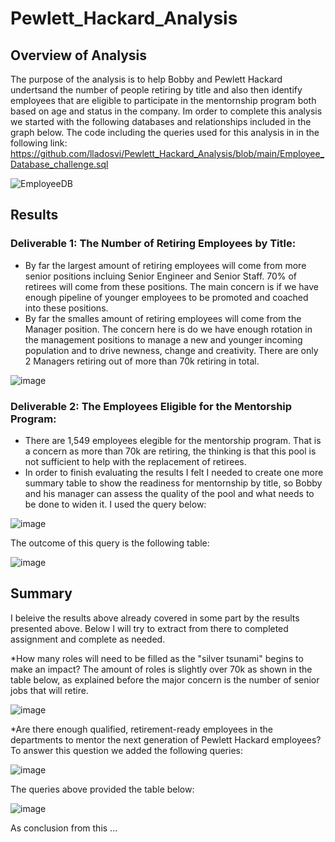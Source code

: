 # Pewlett_Hackard_Analysis
## Overview of Analysis
The purpose of the analysis is to help Bobby and Pewlett Hackard undertsand the number of people retiring by title and also then identify employees that are eligible to participate in the mentornship program both based on age and status in the company. Im order to complete this analysis we started with the following databases and relationships included in the graph below. The code including the queries used for this analysis in in the following link: https://github.com/lladosvi/Pewlett_Hackard_Analysis/blob/main/Employee_Database_challenge.sql

![EmployeeDB](https://user-images.githubusercontent.com/96096924/152712312-3e3a7c86-db60-457c-89b4-60004003487d.png)

## Results
### Deliverable 1: The Number of Retiring Employees by Title:
* By far the largest amount of retiring employees will come from more senior positions incluing Senior Engineer and Senior Staff. 70% of retirees will come from these positions. The main concern is if we have enough pipeline of younger employees to be promoted and coached into these positions. 
* By far the smalles amount of retiring employees will come from the Manager position. The concern here is do we have enough rotation in the management positions to manage a new and younger incoming population and to drive newness, change and creativity. There are only 2 Managers retiring out of more than 70k retiring in total. 

![image](https://user-images.githubusercontent.com/96096924/152712643-bdafbcf8-3372-4b1c-b184-fdadf41ffa24.png)

### Deliverable 2: The Employees Eligible for the Mentorship Program:
* There are 1,549 employees elegible for the mentorship program. That is a concern as more than 70k are retiring, the thinking is that this pool is not sufficient to help with the replacement of retirees.
* In order to finish evaluating the results I felt I needed to create one more summary table to show the readiness for mentornship by title, so Bobby and his manager can assess the quality of the pool and what needs to be done to widen it. I used the query below:

![image](https://user-images.githubusercontent.com/96096924/152712967-157f3f1a-7cf7-47da-a944-eb5f70abe97b.png)

The outcome of this query is the following table:

![image](https://user-images.githubusercontent.com/96096924/152713070-e533adb3-5089-4948-b47e-2681b7f8ff2b.png)

## Summary
I beleive the results above already covered in some part by the results presented above. Below I will try to extract from there to completed assignment and complete as needed. 

*How many roles will need to be filled as the "silver tsunami" begins to make an impact?
The amount of roles is slightly over 70k as shown in the table below, as explained before the major concern is the number of senior jobs that will retire.

![image](https://user-images.githubusercontent.com/96096924/152712643-bdafbcf8-3372-4b1c-b184-fdadf41ffa24.png)

*Are there enough qualified, retirement-ready employees in the departments to mentor the next generation of Pewlett Hackard employees?
To answer this question we added the following queries:

![image](https://user-images.githubusercontent.com/96096924/152716824-b3eb2cc3-30de-499b-a42e-847dd4731bb9.png)

The queries above provided the table below:

![image](https://user-images.githubusercontent.com/96096924/152716649-be2c09d6-c5cf-4b02-8078-de30e9b0f5ce.png)

As conclusion from this ...
